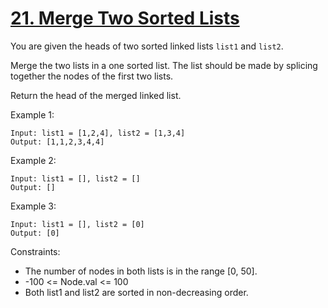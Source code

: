 # [21. Merge Two Sorted Lists](https://leetcode.com/problems/merge-two-sorted-lists/)

You are given the heads of two sorted linked lists ```list1``` and ```list2```.

Merge the two lists in a one sorted list. The list should be made by splicing together the nodes of the first two lists.

Return the head of the merged linked list.

 

Example 1:

    Input: list1 = [1,2,4], list2 = [1,3,4]
    Output: [1,1,2,3,4,4]

Example 2:

    Input: list1 = [], list2 = []
    Output: []

Example 3:

    Input: list1 = [], list2 = [0]
    Output: [0]
 

Constraints:

* The number of nodes in both lists is in the range [0, 50].
* -100 <= Node.val <= 100
* Both list1 and list2 are sorted in non-decreasing order.